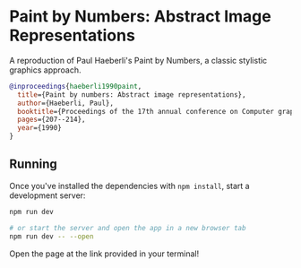 # Paint by Numbers: Abstract Image Representations

A reproduction of Paul Haeberli's Paint by Numbers, a classic stylistic graphics approach.

```bibtex
@inproceedings{haeberli1990paint,
  title={Paint by numbers: Abstract image representations},
  author={Haeberli, Paul},
  booktitle={Proceedings of the 17th annual conference on Computer graphics and interactive techniques},
  pages={207--214},
  year={1990}
}
```

## Running

Once you've installed the dependencies with `npm install`, start a development server:

```bash
npm run dev

# or start the server and open the app in a new browser tab
npm run dev -- --open
```

Open the page at the link provided in your terminal!
